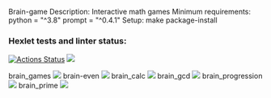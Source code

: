 Brain-game
Description: Interactive math games
Minimum requirements:
python = "^3.8"
prompt = "^0.4.1"
Setup: make package-install

### Hexlet tests and linter status:
[![Actions Status](https://github.com/RuslanShamsutdinov/python-project-49/workflows/hexlet-check/badge.svg)](https://github.com/RuslanShamsutdinov/python-project-49/actions)
<a href="https://codeclimate.com/github/RuslanShamsutdinov/python-project-49/maintainability"><img src="https://api.codeclimate.com/v1/badges/2f9be07b495736927d3e/maintainability" /></a>

brain_games
<a href="https://asciinema.org/a/WEf3LPNYR0r2FdgeXcrjmqRZl" target="_blank"><img src="https://asciinema.org/a/WEf3LPNYR0r2FdgeXcrjmqRZl.svg" /></a>
brain-even
<a href="https://asciinema.org/a/jJTcSzN08xpKpAoPLheXlETpP" target="_blank"><img src="https://asciinema.org/a/jJTcSzN08xpKpAoPLheXlETpP.svg" /></a>
brain_calc
<a href="https://asciinema.org/a/h4dUajAt4fO5DlwZmjShM0G8k" target="_blank"><img src="https://asciinema.org/a/h4dUajAt4fO5DlwZmjShM0G8k.svg" /></a>
brain_gcd
<a href="https://asciinema.org/a/NqatbvBbTk4UKQIJzrzALiGpd" target="_blank"><img src="https://asciinema.org/a/NqatbvBbTk4UKQIJzrzALiGpd.svg" /></a>
brain_progression
<a href="https://asciinema.org/a/iagxI0xHhtqZT1ky0kPhLPHul" target="_blank"><img src="https://asciinema.org/a/iagxI0xHhtqZT1ky0kPhLPHul.svg" /></a>
brain_prime
<a href="https://asciinema.org/a/MU8tE1H7YQpZI9y1nAm6QhNQW" target="_blank"><img src="https://asciinema.org/a/MU8tE1H7YQpZI9y1nAm6QhNQW.svg" /></a>







